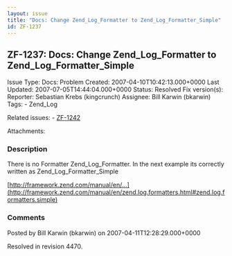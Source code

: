 ```yaml
---
layout: issue
title: "Docs: Change Zend_Log_Formatter to Zend_Log_Formatter_Simple"
id: ZF-1237
---
```


ZF-1237: Docs: Change Zend\_Log\_Formatter to Zend\_Log\_Formatter\_Simple
--------------------------------------------------------------------------

 Issue Type: Docs: Problem Created: 2007-04-10T10:42:13.000+0000 Last Updated: 2007-07-05T14:44:04.000+0000 Status: Resolved Fix version(s): 
 Reporter:  Sebastian Krebs (kingcrunch)  Assignee:  Bill Karwin (bkarwin)  Tags: - Zend\_Log
 
 Related issues: - [ZF-1242](/issues/browse/ZF-1242)
 
 Attachments: 
### Description

There is no Formatter Zend\_Log\_Formatter. In the next example its correctly written as Zend\_Log\_Formatter\_Simple

[http://framework.zend.com/manual/en/…](http://framework.zend.com/manual/en/zend.log.formatters.html#zend.log.formatters.simple)

 

 

### Comments

Posted by Bill Karwin (bkarwin) on 2007-04-11T12:28:29.000+0000

Resolved in revision 4470.

 

 